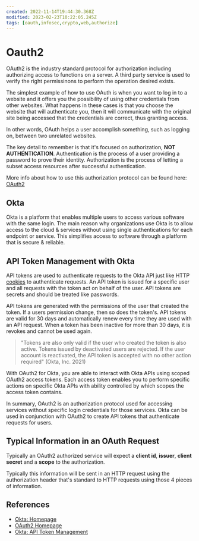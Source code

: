 ```yaml
---
created: 2022-11-14T19:44:30.368Z
modified: 2023-02-23T10:22:05.245Z
tags: [oauth,infosec,crypto,web,authorize]
---
```

# Oauth2

OAuth2 is the industry standard protocol for
authorization including authorizing access to functions on a server.
A third party service is used to verify the right permissinons to
perform the operation desired exists.

The simplest example of how to use OAuth is when
you want to log in to a website and it offers you the possibility of
using other credentials from other websites.
What happens in these cases is that you choose the website that will authenticate you,
then it will communicate with the original site being accessed that
the credentials are correct, thus granting access.

In other words, OAuth helps a user accomplish something, such as logging on,
between two unrelated websites.

The key detail to remember is that it's focused on authorization,
**NOT AUTHENTICATION**.
Authentication is the process of a user providing a password to prove their identity.
Authorization is the process of letting a subset access resources after
successful authentication.

More info about how to use this authorization protocol can be found here:
[OAuth2][oauth2]

## Okta

Okta is a platform that enables multiple users to
access various software with the same login.
The main reason why organizations use Okta is to
allow access to the cloud & services without
using single authentications for each endpoint or service.
This simplifies access to software through a platform that is secure & reliable.

## API Token Management with Okta

API tokens are used to authenticate requests to the Okta API
just like HTTP [cookies](cookies.md) to authenticate requests.
An API token is issued for a specific user and all requests with
the token act on behalf of the user.
API tokens are secrets and should be treated like passwords.

API tokens are generated with the permissions of the user that created the token.
If a users permission change, then so does the token's.
API tokens are valid for 30 days and
automatically renew every time they are used with an API request.
When a token has been inactive for more than 30 days,
it is revokes and cannot be used again.

>"Tokens are also only valid if the user who created the token is also active.
>Tokens issued by deactivated users are rejected.
>If the user account is reactivated,
>the API token is accepted with no other action required" (Okta, Inc. 2021)

With OAuth2 for Okta,
you are able to interact with Okta APIs using scoped OAuth2 access tokens.
Each access token enables you to perform specific actions on
specific Okta APIs with ability controlled by which
scopes the access token contains.

In summary,
OAuth2 is an authorization protocol used for
accessing services without specific login credentials for those services.
Okta can be used in conjunction with
OAuth2 to create API tokens that authenticate requests for users.

## Typical Information in an OAuth Request

Typically an OAuth2 authorized service will expect a **client id**,
**issuer**, **client secret** and a **scope** to the authorization.

Typically this information will be sent in
an HTTP request using the authorization header that's standard to
HTTP requests using those 4 pieces of information.

## References

* [Okta: Homepage][okta]
* [OAuth2 Homepage][oauth2]
* [Okta: API Token Management][okta-api-token-mgmt]

<!-- hidden references -->
[okta]: https://www.okta.com/ "Okta: Homepage"
[oauth2]: https://oauth.net/2/ "OAuth2 Homepage"
[okta-api-token-mgmt]: https://help.okta.com/en/prod/Content/Topics/Security/API.htm "Okta: API Token Management"
